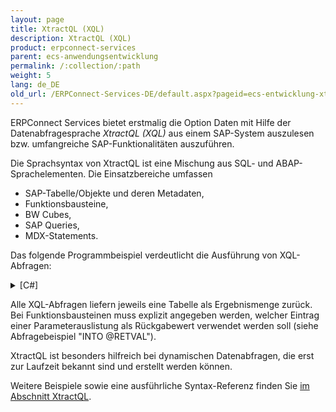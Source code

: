 ```yaml
---
layout: page
title: XtractQL (XQL)
description: XtractQL (XQL)
product: erpconnect-services
parent: ecs-anwendungsentwicklung
permalink: /:collection/:path
weight: 5
lang: de_DE
old_url: /ERPConnect-Services-DE/default.aspx?pageid=ecs-entwicklung-xtractql	
---
```


ERPConnect Services bietet erstmalig die Option Daten mit Hilfe der Datenabfragesprache *XtractQL (XQL)* aus einem SAP-System auszulesen bzw. umfangreiche SAP-Funktionalitäten auszuführen.

Die Sprachsyntax von XtractQL ist eine Mischung aus SQL- und ABAP-Sprachelementen. Die Einsatzbereiche umfassen

- SAP-Tabelle/Objekte und deren Metadaten,
- Funktionsbausteine,
- BW Cubes,
- SAP Queries,
- MDX-Statements.

Das folgende Programmbeispiel verdeutlicht die Ausführung von XQL-Abfragen:

<details>
<summary>[C#]</summary>
{% highlight csharp %}
using ERPConnectServices;
// ....
ERPConnectServiceClient client = new ERPConnectServiceClient();
DataTable dt = client.ExecuteXQL("SELECT TOP 50 * FROM MAKT");
{% endhighlight %}
</details>

Alle XQL-Abfragen liefern jeweils eine Tabelle als Ergebnismenge zurück. Bei Funktionsbausteinen muss explizit angegeben werden, welcher Eintrag einer Parameterauslistung als Rückgabewert verwendet werden soll (siehe Abfragebeispiel "INTO @RETVAL").

XtractQL ist besonders hilfreich bei dynamischen Datenabfragen, die erst zur Laufzeit bekannt sind und erstellt werden können. 

Weitere Beispiele sowie eine ausführliche Syntax-Referenz finden Sie [im Abschnitt XtractQL](). 

